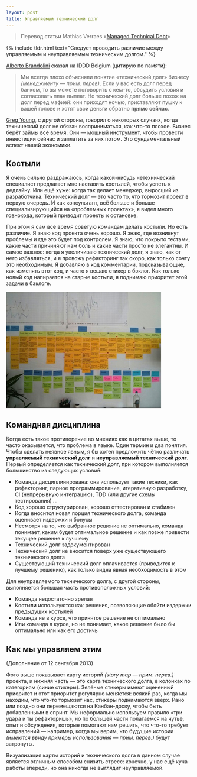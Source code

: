 ```yaml
---
layout: post
title: Управляемый технический долг
---
```


> Перевод статьи Mathias Verraes «[Managed Technical Debt](http://verraes.net/2013/07/managed-technical-debt/)»

{% include tldr.html text="Следует проводить различие между управляемым и неуправляемым техническим долгом." %}

[Alberto Brandolini](https://twitter.com/mathiasverraes/status/326435664319111170) сказал на IDDD Belgium (цитирую по памяти):

> Мы всегда плохо объясняли понятие «технический долг» бизнесу *(менеджменту — прим. перев)*.
> Если у вас есть долг перед банком, то вы можете поговорить с кем-то, обсудить условия и согласовать план выплат.
> Но технический долг больше похож на долг перед мафией: они приходят ночью, приставляют пушку к вашей голове
> и хотят свои деньги обратно **прямо сейчас**.

[Greg Young](http://codebetter.com/gregyoung/2013/03/06/startups-and-tdd/), с другой стороны, говорил о некоторых случаях,
когда технический долг не обязан восприниматься, как что-то плохое. Бизнес берёт займы всё время. Они — мощный инструмент,
чтобы провести инвестиции сейчас и заплатить за них потом. Это фундаментальный аспект нашей экономики.


## Костыли

Я очень сильно раздражаюсь, когда какой-нибудь нетехнический специалист предлагает мне наставить костылей, чтобы успеть к дедлайну.
Или ещё хуже: когда так делает менеджер, выросший из разработчика.
Технический долг — это часто то, что тормозит проект в первую очередь.
И как консультант, всё больше и больше специализирующийся на «проблемных проектах», я видел много говнокода, который
приводит проекты к остановке.

При этом я сам всё время советую командам делать костыли. Но есть различие. Я знаю код проекта очень хорошо.
Я знаю, где возникнут проблемы и где это будет под контролем. Я знаю, что покрыто тестами, какие части причиняют нам боль
и какие части просто не элегантны. И самое важное: когда я увеличиваю технический долг, я знаю, как от него избавляться,
и я провожу рефакторинг так скоро, как только сочту это необходимым.
Я добавляю в код комментарии, подсказывающие, как изменять этот код, и часто я вешаю стикер в бэклог.
Как только новый код напирается на старые костыли, я поднимаю приоритет этой задачи в бэклоге.

![Технический долг на карте проекта (внизу)](/public/posts/managed-technical-debt/map.jpg "Технический долг на карте проекта (внизу)")


## Командная дисциплина

Когда есть такое противоречие во мнениях как в цитатах выше, то часто оказывается, что проблема в языке.
Один термин и два понятия.
Чтобы сделать неявное явным, я бы хотел предложить чётко различать
**управляемый технический долг** и **неуправляемый технический долг**.
Первый определяется как технический долг, при котором выполняется большинство из следующих условий:

- Команда дисциплинирована: она использует такие техники, как рефакторинг, парное программирование,
итеративную разработку, CI (непрерывную интеграцию), TDD (или другие схемы тестирования) …
- Код хорошо структурирован, хорошо оттестирован и стабилен
- Когда вносится новая порция технического долга, команда оценивает издержки и бонусы
- Несмотря на то, что выбранное решение не оптимально, команда понимает, каким будет оптимальное решение
и как позже привести текущее решение к лучшему
- Технический долг задокументирован
- Технический долг не вносится поверх уже существующего технического долга
- Существующий технический долг оплачивается (приводится к лучшему решению), как только видна явная необходимость в этом

Для неуправляемого технического долга, с другой стороны, выполняется большая часть противоположных условий:

- Команда недостаточно зрелая
- Костыли используются как решения, позволяющие обойти издержки предыдущих костылей
- Команда не в курсе, что принятое решение не оптимально
- Или команда в курсе, но не понимает, какое решение было бы оптимально или как его достичь

## Как мы управляем этим

(Дополнение от 12 сентября 2013)

Фото выше показывает карту историй *(story map — прим. перев.)* проекта, и нижняя часть — это карта технического долга, в колонках
по категориям (синие стикеры). Зелёные стикеры имеют оцененный приоритет и этот приоритет регулярно меняется:
всякий раз, когда мы находим, что что-то тормозит нас, стикеры поднимаются вверх. Рано или поздно они перемещаются
на Канбан-доску, чтобы быть добавленными в спринт. Мы неформально используем правило «три удара и ты рефакторишь»,
но по большей части полагаемся на чутьё, опыт и обсуждения, которые помогают нам решить, что что-то требует
исправлений — например, когда мы верим, что будущие истории *(имеются ввиду примеры использования — прим. перев.)*
будут затронуты.

Визуализация карты историй и технического долга в данном случае является отличным способом снизить стресс:
конечно, у нас ещё куча работы впереди, но она никогда не выглядит неуправляемой.

